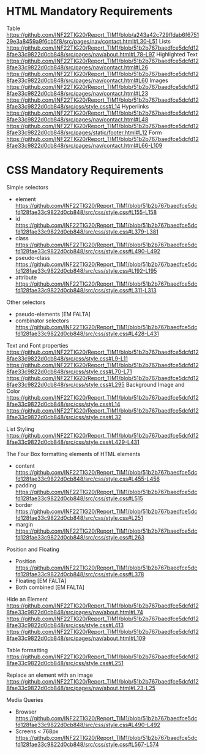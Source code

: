 # HTML Mandatory Requirements
Table https://github.com/INF22TIG20/Report_TIM1/blob/a243a42c729ffdab6f675129e3a8459a9f6cb5f8/src/pages/nav/contact.html#L30-L51
Lists https://github.com/INF22TIG20/Report_TIM1/blob/51b2b767baedfce5dcfd128fae33c9822d0cb848/src/pages/nav/about.html#L78-L97
Highlighted Text https://github.com/INF22TIG20/Report_TIM1/blob/51b2b767baedfce5dcfd128fae33c9822d0cb848/src/pages/nav/contact.html#L26 https://github.com/INF22TIG20/Report_TIM1/blob/51b2b767baedfce5dcfd128fae33c9822d0cb848/src/pages/nav/contact.html#L60
Images https://github.com/INF22TIG20/Report_TIM1/blob/51b2b767baedfce5dcfd128fae33c9822d0cb848/src/pages/nav/contact.html#L23 https://github.com/INF22TIG20/Report_TIM1/blob/51b2b767baedfce5dcfd128fae33c9822d0cb848/src/css/style.css#L14
Hyperlinks https://github.com/INF22TIG20/Report_TIM1/blob/51b2b767baedfce5dcfd128fae33c9822d0cb848/src/pages/nav/contact.html#L48 https://github.com/INF22TIG20/Report_TIM1/blob/51b2b767baedfce5dcfd128fae33c9822d0cb848/src/pages/static/footer.html#L12
Form https://github.com/INF22TIG20/Report_TIM1/blob/51b2b767baedfce5dcfd128fae33c9822d0cb848/src/pages/nav/contact.html#L66-L109

# CSS Mandatory Requirements
Simple selectors
- element https://github.com/INF22TIG20/Report_TIM1/blob/51b2b767baedfce5dcfd128fae33c9822d0cb848/src/css/style.css#L155-L158
- id https://github.com/INF22TIG20/Report_TIM1/blob/51b2b767baedfce5dcfd128fae33c9822d0cb848/src/css/style.css#L379-L381
- class https://github.com/INF22TIG20/Report_TIM1/blob/51b2b767baedfce5dcfd128fae33c9822d0cb848/src/css/style.css#L490-L492
- pseudo-class https://github.com/INF22TIG20/Report_TIM1/blob/51b2b767baedfce5dcfd128fae33c9822d0cb848/src/css/style.css#L192-L195
- attribute https://github.com/INF22TIG20/Report_TIM1/blob/51b2b767baedfce5dcfd128fae33c9822d0cb848/src/css/style.css#L311-L313

Other selectors
- pseudo-elements [EM FALTA]
- combinator selectors https://github.com/INF22TIG20/Report_TIM1/blob/51b2b767baedfce5dcfd128fae33c9822d0cb848/src/css/style.css#L428-L431

Text and Font properties
https://github.com/INF22TIG20/Report_TIM1/blob/51b2b767baedfce5dcfd128fae33c9822d0cb848/src/css/style.css#L9-L11
https://github.com/INF22TIG20/Report_TIM1/blob/51b2b767baedfce5dcfd128fae33c9822d0cb848/src/css/style.css#L70-L71
https://github.com/INF22TIG20/Report_TIM1/blob/51b2b767baedfce5dcfd128fae33c9822d0cb848/src/css/style.css#L295
Background Image and Color
https://github.com/INF22TIG20/Report_TIM1/blob/51b2b767baedfce5dcfd128fae33c9822d0cb848/src/css/style.css#L14
https://github.com/INF22TIG20/Report_TIM1/blob/51b2b767baedfce5dcfd128fae33c9822d0cb848/src/css/style.css#L32

List Styling
https://github.com/INF22TIG20/Report_TIM1/blob/51b2b767baedfce5dcfd128fae33c9822d0cb848/src/css/style.css#L429-L431

The Four Box formatting elements of HTML elements
- content https://github.com/INF22TIG20/Report_TIM1/blob/51b2b767baedfce5dcfd128fae33c9822d0cb848/src/css/style.css#L455-L456
- padding https://github.com/INF22TIG20/Report_TIM1/blob/51b2b767baedfce5dcfd128fae33c9822d0cb848/src/css/style.css#L515
- border https://github.com/INF22TIG20/Report_TIM1/blob/51b2b767baedfce5dcfd128fae33c9822d0cb848/src/css/style.css#L251
- margin https://github.com/INF22TIG20/Report_TIM1/blob/51b2b767baedfce5dcfd128fae33c9822d0cb848/src/css/style.css#L263

Position and Floating
- Position https://github.com/INF22TIG20/Report_TIM1/blob/51b2b767baedfce5dcfd128fae33c9822d0cb848/src/css/style.css#L378
- Floating [EM FALTA]
- Both combined [EM FALTA]

Hide an Element
https://github.com/INF22TIG20/Report_TIM1/blob/51b2b767baedfce5dcfd128fae33c9822d0cb848/src/pages/nav/about.html#L74
https://github.com/INF22TIG20/Report_TIM1/blob/51b2b767baedfce5dcfd128fae33c9822d0cb848/src/css/style.css#L413
https://github.com/INF22TIG20/Report_TIM1/blob/51b2b767baedfce5dcfd128fae33c9822d0cb848/src/pages/nav/about.html#L109

Table formatting
https://github.com/INF22TIG20/Report_TIM1/blob/51b2b767baedfce5dcfd128fae33c9822d0cb848/src/css/style.css#L251

Replace an element with an image
https://github.com/INF22TIG20/Report_TIM1/blob/51b2b767baedfce5dcfd128fae33c9822d0cb848/src/pages/nav/about.html#L23-L25

Media Queries
- Browser https://github.com/INF22TIG20/Report_TIM1/blob/51b2b767baedfce5dcfd128fae33c9822d0cb848/src/css/style.css#L490-L492
- Screens < 768px https://github.com/INF22TIG20/Report_TIM1/blob/51b2b767baedfce5dcfd128fae33c9822d0cb848/src/css/style.css#L567-L574
